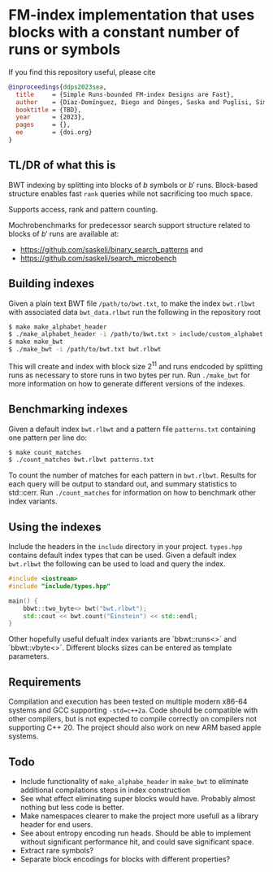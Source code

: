 # FM-index implementation that uses blocks with a constant number of runs or symbols

If you find this repository useful, please cite

```bib
@inproceedings{ddps2023sea,
  title     = {Simple Runs-bounded FM-index Designs are Fast},
  author    = {Díaz-Domínguez, Diego and Dönges, Saska and Puglisi, Simon and Salmela, Leena},
  booktitle = {TBD},
  year      = {2023},
  pages     = {},
  ee        = {doi.org}
}
```

## TL/DR of what this is

BWT indexing by splitting into blocks of $b$ symbols or $b'$ runs. Block-based structure enables fast `rank` queries while not sacrificing too much space.

Supports access, rank and pattern counting.

Mochrobenchmarks for predecessor search support structure related to blocks of $b'$ runs are available at:
* https://github.com/saskeli/binary_search_patterns and
* https://github.com/saskeli/search_microbench


## Building indexes

Given a plain text BWT file `/path/to/bwt.txt`, to make the index `bwt.rlbwt` with associated data `bwt_data.rlbwt` run the following in the repository root

```bash
$ make make_alphabet_header
$ ./make_alphabet_header -i /path/to/bwt.txt > include/custom_alphabet.hpp
$ make make_bwt
$ ./make_bwt -i /path/to/bwt.txt bwt.rlbwt
```

This will create and index with block size $2^{11}$ and runs endcoded by splitting runs as necessary to store runs in two bytes per run. Run `./make_bwt` for more information on how to generate different versions of the indexes.

## Benchmarking indexes

Given a default index `bwt.rlbwt` and a pattern file `patterns.txt` containing one pattern per line do:

```bash
$ make count_matches
$ ./count_matches bwt.rlbwt patterns.txt
```

To count the number of matches for each pattern in `bwt.rlbwt`. Results for each query will be output to standard out, and summary statistics to std::cerr. Run `./count_matches` for information on how to benchmark other index variants.

## Using the indexes

Include the headers in the `include` directory in your project. `types.hpp` contains default index types that can be used. Given a default index `bwt.rlbwt` the following can be used to load and query the index.

```c++
#include <iostream>
#include "include/types.hpp"

main() {
    bbwt::two_byte<> bwt("bwt.rlbwt");
    std::cout << bwt.count("Einstein") << std::endl;
}
```

Other hopefully useful defualt index variants are `bbwt::runs<>´ and ´bbwt::vbyte<>´. Different blocks sizes can be entered as template parameters.

## Requirements

Compilation and execution has been tested on multiple modern x86-64 systems and GCC supporting `-std=c++2a`. Code should be compatible with other compilers, but is not expected to compile correctly on compilers not supporting C++ 20. The project should also work on new ARM based apple systems.

## Todo

* Include functionality of `make_alphabe_header` in `make_bwt` to eliminate additional compilations steps in index construction
* See what effect eliminating super blocks would have. Probably almost nothing but less code is better.
* Make namespaces clearer to make the project more usefull as a library header for end users.
* See about entropy encoding run heads. Should be able to implement without significant performance hit, and could save significant space.
* Extract rare symbols?
* Separate block encodings for blocks with different properties?
